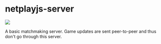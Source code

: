 # netplayjs-server

![](https://github.com/rameshvarun/netplayjs-server/actions/workflows/node.js.yml/badge.svg)

A basic matchmaking server. Game updates are sent peer-to-peer and thus don't go through this server.
